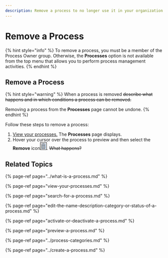 ```yaml
---
description: Remove a process to no longer use it in your organization.
---
```


# Remove a Process

{% hint style="info" %}
To remove a process, you must be a member of the Process Owner group. Otherwise, the **Processes** option is not available from the top menu that allows you to perform process management activities.
{% endhint %}

## Remove a Process

{% hint style="warning" %}
When a process is removed ~~describe what happens and in which conditions a process can be removed.~~

Removing a process from the **Processes** page cannot be undone.
{% endhint %}

Follow these steps to remove a process:

1. [View your processes.](./#view-your-processes) The **Processes** page displays.
2. Hover your cursor over the process to preview and then select the **Remove** icon![](../../../.gitbook/assets/remove-icon.png). ~~What happens?~~

## Related Topics

{% page-ref page="../what-is-a-process.md" %}

{% page-ref page="view-your-processes.md" %}

{% page-ref page="search-for-a-process.md" %}

{% page-ref page="edit-the-name-description-category-or-status-of-a-process.md" %}

{% page-ref page="activate-or-deactivate-a-process.md" %}

{% page-ref page="preview-a-process.md" %}

{% page-ref page="../process-categories.md" %}

{% page-ref page="../create-a-process.md" %}

